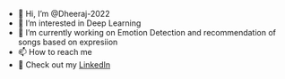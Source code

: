 - 👋 Hi, I’m @Dheeraj-2022
- 👀 I’m interested in Deep Learning
- 🌱 I’m currently working on Emotion Detection and recommendation of songs based on expresiion 
- 📫 How to reach me 
- 🔭  Check out my [LinkedIn](https://www.linkedin.com/in/dheeraj-reddy-491aa0234/)

<!---
Dheeraj-2022/Dheeraj-2022 is a ✨ special ✨ repository because its `README.md` (this file) appears on your GitHub profile.
You can click the Preview link to take a look at your changes.
--->
